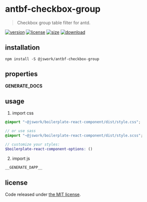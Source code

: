 # antbf-checkbox-group
> Checkbox group table filter for antd.

[![version][version-image]][version-url]
[![license][license-image]][license-url]
[![size][size-image]][size-url]
[![download][download-image]][download-url]

## installation
```shell
npm install -S @jswork/antbf-checkbox-group
```

## properties
__GENERATE_DOCS__

## usage
1. import css
  ```scss
  @import "~@jswork/boilerplate-react-component/dist/style.css";

  // or use sass
  @import "~@jswork/boilerplate-react-component/dist/style.scss";

  // customize your styles:
  $boilerplate-react-component-options: ()
  ```
2. import js
  ```js
__GENERATE_DAPP__
  ```

## license
Code released under [the MIT license](https://github.com/afeiship/antbf-checkbox-group/blob/master/LICENSE.txt).

[version-image]: https://img.shields.io/npm/v/@jswork/antbf-checkbox-group
[version-url]: https://npmjs.org/package/@jswork/antbf-checkbox-group

[license-image]: https://img.shields.io/npm/l/@jswork/antbf-checkbox-group
[license-url]: https://github.com/afeiship/antbf-checkbox-group/blob/master/LICENSE.txt

[size-image]: https://img.shields.io/bundlephobia/minzip/@jswork/antbf-checkbox-group
[size-url]: https://github.com/afeiship/antbf-checkbox-group/blob/master/dist/antbf-checkbox-group.min.js

[download-image]: https://img.shields.io/npm/dm/@jswork/antbf-checkbox-group
[download-url]: https://www.npmjs.com/package/@jswork/antbf-checkbox-group
